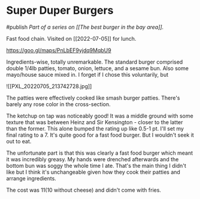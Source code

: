 # Super Duper Burgers
#publish 
_Part of a series on [[The best burger in the bay area]]._

Fast food chain. Visited on [[2022-07-05]] for lunch.

https://goo.gl/maps/PnLbEF9yjdq9MqbU9

Ingredients-wise, totally unremarkable. The standard burger comprised double 1/4lb patties, tomato, onion, lettuce, and a sesame bun. Also some mayo/house sauce mixed in. I forget if I chose this voluntarily, but 

![[PXL_20220705_213742728.jpg]]

The patties were effectively cooked like smash burger patties. There's barely any rose color in the cross-section.

The ketchup on tap was noticeably good! It was a middle ground with some texture that was between Heinz and Sir Kensington - closer to the latter than the former. This alone bumped the rating up like 0.5-1 pt. I'll set my final rating to a 7. It's quite good for a fast food burger. But I wouldn't seek it out to eat.

The unfortunate part is that this was clearly a fast food burger which meant it was incredibly greasy. My hands were drenched afterwards and the bottom bun was soggy the whole time I ate. That's the main thing I didn't like but I think it's unchangeable given how they cook their patties and arrange ingredients.

The cost was $11 ($10 without cheese) and didn't come with fries.